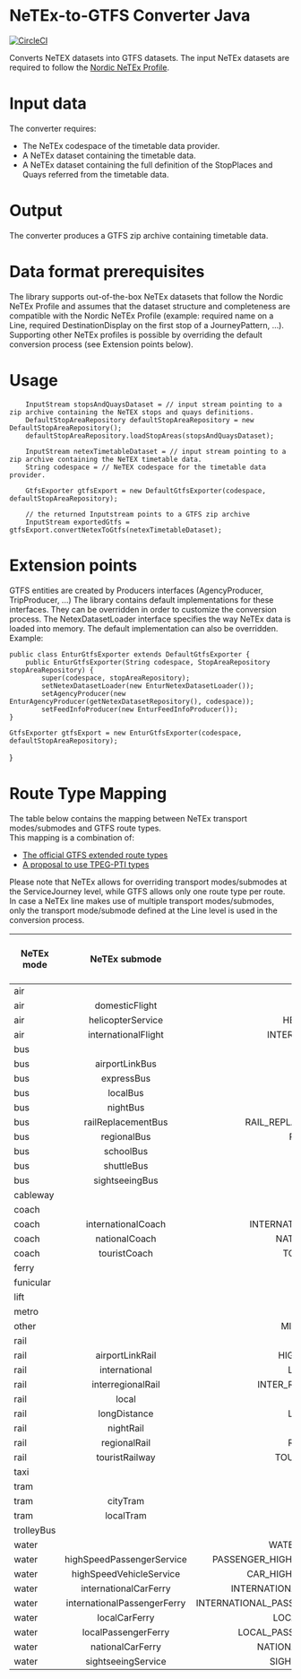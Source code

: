 
# NeTEx-to-GTFS Converter Java

[![CircleCI](https://circleci.com/gh/entur/netex-gtfs-converter-java/tree/main.svg?style=svg)](https://circleci.com/gh/entur/netex-gtfs-converter-java/tree/main)

Converts NeTEX datasets into GTFS datasets.
The input NeTEx datasets are required to follow the [Nordic NeTEx Profile](https://enturas.atlassian.net/wiki/spaces/PUBLIC/pages/728891481/Nordic+NeTEx+Profile).

# Input data
The converter requires:
- The NeTEx codespace of the timetable data provider.
- A NeTEx dataset containing the timetable data.
- A NeTEx dataset containing the full definition of the StopPlaces and Quays referred from the timetable data. 

# Output
The converter produces a GTFS zip archive containing timetable data.

# Data format prerequisites
The library supports out-of-the-box NeTEx datasets that follow the Nordic NeTEx Profile and assumes that the dataset structure and completeness are compatible with the Nordic NeTEx Profile (example: required name on a Line, required DestinationDisplay on the first stop of a JourneyPattern, ...).
Supporting other NeTEx profiles is possible by overriding the default conversion process (see Extension points below).

# Usage

        InputStream stopsAndQuaysDataset = // input stream pointing to a zip archive containing the NeTEX stops and quays definitions.
        DefaultStopAreaRepository defaultStopAreaRepository = new DefaultStopAreaRepository();
        defaultStopAreaRepository.loadStopAreas(stopsAndQuaysDataset);

        InputStream netexTimetableDataset = // input stream pointing to a zip archive containing the NeTEX timetable data.
        String codespace = // NeTEX codespace for the timetable data provider.

        GtfsExporter gtfsExport = new DefaultGtfsExporter(codespace, defaultStopAreaRepository);

        // the returned Inputstream points to a GTFS zip archive
        InputStream exportedGtfs = gtfsExport.convertNetexToGtfs(netexTimetableDataset);


# Extension points
GTFS entities are created by Producers interfaces (AgencyProducer, TripProducer, ...)
The library contains default implementations for these interfaces. They can be overridden in order to customize the conversion process.
The NetexDatasetLoader interface specifies the way NeTEx data is loaded into memory. The default implementation can also be overridden.
Example:

    public class EnturGtfsExporter extends DefaultGtfsExporter {
        public EnturGtfsExporter(String codespace, StopAreaRepository stopAreaRepository) {
            super(codespace, stopAreaRepository);
            setNetexDatasetLoader(new EnturNetexDatasetLoader());
            setAgencyProducer(new EnturAgencyProducer(getNetexDatasetRepository(), codespace));
            setFeedInfoProducer(new EnturFeedInfoProducer());
    }

    GtfsExporter gtfsExport = new EnturGtfsExporter(codespace, defaultStopAreaRepository);
}

# Route Type Mapping

The table below contains the mapping between NeTEx transport modes/submodes and GTFS route types.  
This mapping is a combination of:
- [The official GTFS extended route types](https://developers.google.com/transit/gtfs/reference/extended-route-types)
- [A proposal to use TPEG-PTI types](https://groups.google.com/g/gtfs-changes/c/keT5rTPS7Y0/m/71uMz2l6ke0J)

Please note that NeTEx allows for overriding transport modes/submodes at the ServiceJourney level, while GTFS allows only one route type per route.  
In case a NeTEx line makes use of multiple transport modes/submodes, only the transport mode/submode defined at the Line level is used in the conversion process.  

| NeTEx mode |        NeTEx submode        |                  GTFS route type name | GTFS route type code |
|------------|:---------------------------:|--------------------------------------:|----------------------|
| air        |                             |                           AIR_SERVICE | 1100                 | 
| air        |       domesticFlight        |                  DOMESTIC_AIR_SERVICE | 1102                 | 
| air        |      helicopterService      |                HELICOPTER_AIR_SERVICE | 1110                 | 
| air        |     internationalFlight     |             INTERNATIONAL_AIR_SERVICE | 1101                 | 
| bus        |                             |                           BUS_SERVICE | 700                  | 
| bus        |       airportLinkBus        |                           BUS_SERVICE | 700                  | 
| bus        |         expressBus          |                   EXPRESS_BUS_SERVICE | 702                  | 
| bus        |          localBus           |                     LOCAL_BUS_SERVICE | 704                  | 
| bus        |          nightBus           |                     NIGHT_BUS_SERVICE | 705                  | 
| bus        |     railReplacementBus      |          RAIL_REPLACEMENT_BUS_SERVICE | 714                  | 
| bus        |         regionalBus         |                  REGIONAL_BUS_SERVICE | 701                  | 
| bus        |          schoolBus          |                            SCHOOL_BUS | 712                  | 
| bus        |         shuttleBus          |                           SHUTTLE_BUS | 711                  | 
| bus        |       sightseeingBus        |                       SIGHTSEEING_BUS | 710                  | 
| cableway   |                             |                     TELECABIN_SERVICE | 1300                 | 
| coach      |                             |                         COACH_SERVICE | 200                  | 
| coach      |     internationalCoach      |           INTERNATIONAL_COACH_SERVICE | 201                  | 
| coach      |        nationalCoach        |                NATIONAL_COACH_SERVICE | 202                  | 
| coach      |        touristCoach         |                 TOURIST_COACH_SERVICE | 207                  | 
| ferry      |                             |                         FERRY_SERVICE | 1200                 | 
| funicular  |                             |                     FUNICULAR_SERVICE | 1400                 | 
| lift       |                             |                     TELECABIN_SERVICE | 1300                 | 
| metro      |                             |                         METRO_SERVICE | 401                  | 
| other      |                             |                 MISCELLANEOUS_SERVICE | 1700                 | 
| rail       |                             |                       RAILWAY_SERVICE | 100                  | 
| rail       |       airportLinkRail       |               HIGH_SPEED_RAIL_SERVICE | 101                  | 
| rail       |        international        |                  LONG_DISTANCE_TRAINS | 102                  | 
| rail       |      interregionalRail      |           INTER_REGIONAL_RAIL_SERVICE | 103                  | 
| rail       |            local            |                       RAILWAY_SERVICE | 100                  | 
| rail       |        longDistance         |                  LONG_DISTANCE_TRAINS | 102                  | 
| rail       |          nightRail          |                  SLEEPER_RAIL_SERVICE | 105                  | 
| rail       |        regionalRail         |                 REGIONAL_RAIL_SERVICE | 106                  | 
| rail       |       touristRailway        |               TOURIST_RAILWAY_SERVICE | 107                  | 
| taxi       |                             |                          TAXI_SERVICE | 1500                 | 
| tram       |                             |                          TRAM_SERVICE | 900                  | 
| tram       |          cityTram           |                     CITY_TRAM_SERVICE | 901                  | 
| tram       |          localTram          |                    LOCAL_TRAM_SERVICE | 902                  | 
| trolleyBus |                             |                    TROLLEYBUS_SERVICE | 800                  | 
| water      |                             |               WATER_TRANSPORT_SERVICE | 1000                 | 
| water      |  highSpeedPassengerService  |    PASSENGER_HIGH_SPEED_FERRY_SERVICE | 1014                 | 
| water      |   highSpeedVehicleService   |          CAR_HIGH_SPEED_FERRY_SERVICE | 1013                 | 
| water      |    internationalCarFerry    |       INTERNATIONAL_CAR_FERRY_SERVICE | 1001                 | 
| water      | internationalPassengerFerry | INTERNATIONAL_PASSENGER_FERRY_SERVICE | 1005                 | 
| water      |        localCarFerry        |               LOCAL_CAR_FERRY_SERVICE | 1004                 | 
| water      |     localPassengerFerry     |         LOCAL_PASSENGER_FERRY_SERVICE | 1008                 | 
| water      |      nationalCarFerry       |            NATIONAL_CAR_FERRY_SERVICE | 1002                 | 
| water      |     sightseeingService      |              SIGHTSEEING_BOAT_SERVICE | 1015                 | 










